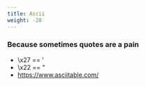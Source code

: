 ```yaml
---
title: Ascii
weight: -20
---
```


### Because sometimes quotes are a pain
- \\x27 == '
- \\x22 == "
- https://www.asciitable.com/
